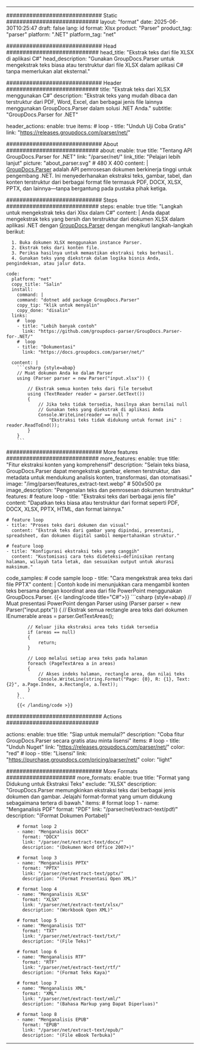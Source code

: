 


---
############################# Static ############################
layout: "format"
date:  2025-06-30T10:25:47
draft: false
lang: id
format: Xlsx
product: "Parser"
product_tag: "parser"
platform: ".NET"
platform_tag: "net"

############################# Head ############################
head_title: "Ekstrak teks dari file XLSX di aplikasi C#"
head_description: "Gunakan GroupDocs.Parser untuk mengekstrak teks biasa atau terstruktur dari file XLSX dalam aplikasi C# tanpa memerlukan alat eksternal."

############################# Header ############################
title: "Ekstrak teks dari XLSX menggunakan C#" 
description: "Ekstrak teks yang mudah dibaca dan terstruktur dari PDF, Word, Excel, dan berbagai jenis file lainnya menggunakan GroupDocs.Parser dalam solusi .NET Anda."
subtitle: "GroupDocs.Parser for .NET" 

header_actions:
  enable: true
  items:
    #  loop
    - title: "Unduh Uji Coba Gratis"
      link: "https://releases.groupdocs.com/parser/net/"
      
############################# About ############################
about:
    enable: true
    title: "Tentang API GroupDocs.Parser for .NET"
    link: "/parser/net/"
    link_title: "Pelajari lebih lanjut"
    picture: "about_parser.svg" # 480 X 400
    content: |
       [GroupDocs.Parser](/parser/net/) adalah API pemrosesan dokumen berkinerja tinggi untuk pengembang .NET. Ini menyederhanakan ekstraksi teks, gambar, tabel, dan konten terstruktur dari berbagai format file termasuk PDF, DOCX, XLSX, PPTX, dan lainnya—tanpa bergantung pada pustaka pihak ketiga.

############################# Steps ############################
steps:
    enable: true
    title: "Langkah untuk mengekstrak teks dari Xlsx dalam C#"
    content: |
      Anda dapat mengekstrak teks yang bersih dan terstruktur dari dokumen XLSX dalam aplikasi .NET dengan [GroupDocs.Parser](/parser/net/) dengan mengikuti langkah-langkah berikut:
      
      1. Buka dokumen XLSX menggunakan instance Parser.
      2. Ekstrak teks dari konten file.
      3. Periksa hasilnya untuk memastikan ekstraksi teks berhasil.
      4. Gunakan teks yang diekstrak dalam logika bisnis Anda, pengindeksan, atau jalur data.
   
    code:
      platform: "net"
      copy_title: "Salin"
      install:
        command: |
        command: "dotnet add package GroupDocs.Parser"
        copy_tip: "klik untuk menyalin"
        copy_done: "disalin"
      links:
        #  loop
        - title: "Lebih banyak contoh"
          link: "https://github.com/groupdocs-parser/GroupDocs.Parser-for-.NET/"
        #  loop
        - title: "Dokumentasi"
          link: "https://docs.groupdocs.com/parser/net/"
          
      content: |
        ```csharp {style=abap}
        // Muat dokumen Anda ke dalam Parser
        using (Parser parser = new Parser("input.xlsx")) {

            // Ekstrak semua konten teks dari file tersebut
            using (TextReader reader = parser.GetText()) 
            {
                // Jika teks tidak tersedia, hasilnya akan bernilai null
                // Gunakan teks yang diekstrak di aplikasi Anda
                Console.WriteLine(reader == null ? 
                    "Ekstraksi teks tidak didukung untuk format ini" : reader.ReadToEnd());
            }
        }
        ```  

############################# More features ############################
more_features:
  enable: true
  title: "Fitur ekstraksi konten yang komprehensif"
  description: "Selain teks biasa, GroupDocs.Parser dapat mengekstrak gambar, elemen terstruktur, dan metadata untuk mendukung analisis konten, transformasi, dan otomatisasi."
  image: "/img/parser/features_extract-text.webp" # 500x500 px
  image_description: "Pengenalan teks dan pemrosesan dokumen terstruktur"
  features:
    # feature loop
    - title: "Ekstraksi teks dari berbagai jenis file"
      content: "Dapatkan teks biasa atau terstruktur dari format seperti PDF, DOCX, XLSX, PPTX, HTML, dan format lainnya."

    # feature loop
    - title: "Proses teks dari dokumen dan visual"
      content: "Ekstrak teks dari gambar yang dipindai, presentasi, spreadsheet, dan dokumen digital sambil mempertahankan struktur."

    # feature loop
    - title: "Konfigurasi ekstraksi teks yang canggih"
      content: "Kustomisasi cara teks dideteksi—definisikan rentang halaman, wilayah tata letak, dan sesuaikan output untuk akurasi maksimum."
      
  code_samples:
    # code sample loop
    - title: "Cara mengekstrak area teks dari file PPTX"
      content: |
        Contoh kode ini menunjukkan cara mengambil konten teks bersama dengan koordinat area dari file PowerPoint menggunakan GroupDocs.Parser.
        {{< landing/code title="C#">}}
        ```csharp {style=abap}
        //  Muat presentasi PowerPoint dengan Parser
        using (Parser parser = new Parser("input.pptx"))
        {
            // Ekstrak semua rectangle area teks dari dokumen
            IEnumerable<PageTextArea> areas = parser.GetTextAreas();

            // Keluar jika ekstraksi area teks tidak tersedia
            if (areas == null)
            {
                return;
            }

            // Loop melalui setiap area teks pada halaman
            foreach (PageTextArea a in areas)
            {
                // Akses indeks halaman, rectangle area, dan nilai teks
                Console.WriteLine(string.Format("Page: {0}, R: {1}, Text: {2}", a.Page.Index, a.Rectangle, a.Text));
            }
        }
        ```
        {{< /landing/code >}}


############################# Actions ############################

actions:
  enable: true
  title: "Siap untuk memulai?"
  description: "Coba fitur GroupDocs.Parser secara gratis atau minta lisensi"
  items:
    #  loop
    - title: "Unduh Nuget"
      link: "https://releases.groupdocs.com/parser/net/"
      color: "red"
        #  loop
    - title: "Lisensi"
      link: "https://purchase.groupdocs.com/pricing/parser/net/"
      color: "light"


############################# More Formats #####################
more_formats:
    enable: true
    title: "Format yang Didukung untuk Ekstraksi Teks"
    exclude: "XLSX"
    description: "GroupDocs.Parser memungkinkan ekstraksi teks dari berbagai jenis dokumen dan gambar. Jelajahi format-format yang umum didukung sebagaimana tertera di bawah."
    items: 
        # format loop 1
        - name: "Menganalisis PDF"
          format: "PDF"
          link: "/parser/net/extract-text/pdf/"
          description: "(Format Dokumen Portabel)"
          
        # format loop 2
        - name: "Menganalisis DOCX"
          format: "DOCX"
          link: "/parser/net/extract-text/docx/"
          description: "(Dokumen Word Office 2007+)"
          
        # format loop 3
        - name: "Menganalisis PPTX"
          format: "PPTX"
          link: "/parser/net/extract-text/pptx/"
          description: "(Format Presentasi Open XML)"
          
        # format loop 4
        - name: "Menganalisis XLSX"
          format: "XLSX"
          link: "/parser/net/extract-text/xlsx/"
          description: "(Workbook Open XML)"
          
        # format loop 5
        - name: "Menganalisis TXT"
          format: "TXT"
          link: "/parser/net/extract-text/txt/"
          description: "(File Teks)"
          
        # format loop 6
        - name: "Menganalisis RTF"
          format: "RTF"
          link: "/parser/net/extract-text/rtf/"
          description: "(Format Teks Kaya)"
          
        # format loop 7
        - name: "Menganalisis XML"
          format: "XML"
          link: "/parser/net/extract-text/xml/"
          description: "(Bahasa Markup yang Dapat Diperluas)"
          
        # format loop 8
        - name: "Menganalisis EPUB"
          format: "EPUB"
          link: "/parser/net/extract-text/epub/"
          description: "(File eBook Terbuka)"
         
          

---
